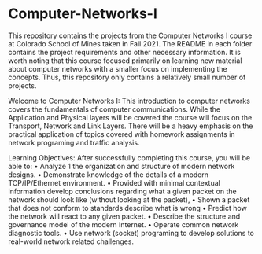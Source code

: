 # Computer-Networks-I
This repository contains the projects from the Computer Networks I course at Colorado School of Mines taken in Fall 2021. The README in each folder contains the project requirements and other necessary information. It is worth noting that this course focused primarily on learning new material about computer networks with a smaller focus on implementing the concepts. Thus, this repository only contains a relatively small number of projects.

Welcome to Computer Networks I:
This introduction to computer networks covers the fundamentals of computer communications.
While the Application and Physical layers will be covered the course will focus on the Transport,
Network and Link Layers. There will be a heavy emphasis on the practical application of topics
covered with homework assignments in network programing and traffic analysis.

Learning Objectives:
After successfully completing this course, you will be able to:
• Analyze 1 the organization and structure of modern network designs.
• Demonstrate knowledge of the details of a modern TCP/IP/Ethernet environment.
• Provided with minimal contextual information develop conclusions regarding what a given
packet on the network should look like (without looking at the packet),
• Shown a packet that does not conform to standards describe what is wrong
• Predict how the network will react to any given packet.
• Describe the structure and governance model of the modern Internet.
• Operate common network diagnostic tools.
• Use network (socket) programing to develop solutions to real-world network related challenges.
